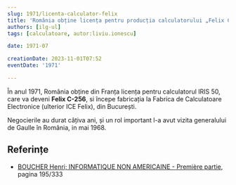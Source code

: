 ```yaml
---
slug: 1971/licenta-calculator-felix
title: 'România obține licența pentru producția calculatorului „Felix C-256”'
authors: [ilg-ul]
tags: [calculatoare, autor:liviu.ionescu]

date: 1971-07

creationDate: 2023-11-01T07:52
eventDate: '1971'

---
```


În anul 1971, România obține din Franța licența pentru calculatorul IRIS 50,
care va deveni **Felix C-256**, si începe fabricația la
Fabrica de Calculatoare Electronice (ulterior ICE Felix), din București.

<!-- truncate -->

Negocierile au durat câțiva ani, și un rol important l-a avut vizita
generalului de Gaulle în România, in mai 1968.

## Referințe

- [BOUCHER Henri; INFORMATIQUE NON AMERICAINE - Première partie](http://www.aconit.org/histoire/iga_boucher/pdf/Vol_E_700-745.pdf), pagina 195/333
